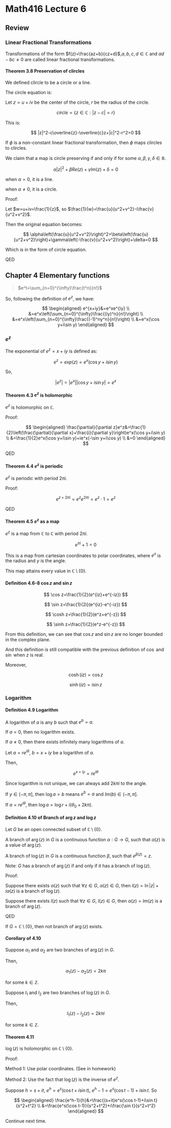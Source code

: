 # Math416 Lecture 6

## Review

### Linear Fractional Transformations

Transformations of the form $f(z)=\frac{az+b}{cz+d}$,$a,b,c,d\in\mathbb{C}$ and $ad-bc\neq 0$ are called linear fractional transformations.

#### Theorem 3.8 Preservation of clircles

We defined clircle to be a circle or a line.

The circle equation is:

Let $z=u+iv$ be the center of the circle, $r$ be the radius of the circle.

$$
circle=\{z\in\mathbb{C}:|z-c|=r\}
$$

This is:

$$
|z|^2-c\overline{z}-\overline{c}z+|c|^2-r^2=0
$$

If $\phi$ is a non-constant linear fractional transformation, then $\phi$ maps clircles to clircles.

We claim that a map is circle preserving if and only if for some $\alpha,\beta,\gamma,\delta\in\mathbb{R}$.

$$
\alpha|z|^2+\beta Re(z)+\gamma Im(z)+\delta=0
$$

when $\alpha=0$, it is a line.

when $\alpha\neq 0$, it is a circle.

Proof:

Let $w=u+iv=\frac{1}{z}$, so $\frac{1}{w}=\frac{u}{u^2+v^2}-i\frac{v}{u^2+v^2}$.

Then the original equation becomes:

$$
\alpha\left(\frac{u}{u^2+v^2}\right)^2+\beta\left(\frac{u}{u^2+v^2}\right)+\gamma\left(-\frac{v}{u^2+v^2}\right)+\delta=0
$$

Which is in the form of circle equation.

QED

## Chapter 4 Elementary functions

> $e^t=\sum_{n=0}^{\infty}\frac{t^n}{n!}$

So, following the definition of $e^z$, we have:

$$
\begin{aligned}
e^{x+iy}&=e^xe^{iy} \\
&=e^x\left(\sum_{n=0}^{\infty}\frac{(iy)^n}{n!}\right) \\
&=e^x\left(\sum_{n=0}^{\infty}\frac{(-1)^ny^n}{n!}\right) \\
&=e^x(\cos y+i\sin y)
\end{aligned}
$$

### $e^z$

The exponential of $e^z=x+iy$ is defined as:

$$
e^z=exp(z)=e^x(\cos y+i\sin y)
$$

So,

$$
|e^z|=|e^x||\cos y+i\sin y|=e^x
$$

#### Theorem 4.3 $e^z$ is holomorphic

$e^z$ is holomorphic on $\mathbb{C}$.

Proof:

$$
\begin{aligned}
\frac{\partial}{\partial z}e^z&=\frac{1}{2}\left(\frac{\partial}{\partial x}+\frac{i}{\partial y}\right)e^x(\cos y+i\sin y) \\
&=\frac{1}{2}e^x(\cos y+i\sin y)+ie^x(-\sin y+i\cos y) \\
&=0
\end{aligned}
$$

QED

#### Theorem 4.4 $e^z$ is periodic

$e^z$ is periodic with period $2\pi i$.

Proof:

$$
e^{z+2\pi i}=e^z e^{2\pi i}=e^z\cdot 1=e^z
$$

QED

#### Theorem 4.5 $e^z$ as a map

$e^z$ is a map from $\mathbb{C}$ to $\mathbb{C}$ with period $2\pi i$.

$$
e^{\pi i}+1=0
$$

This is a map from cartesian coordinates to polar coordinates, where $e^x$ is the radius and $y$ is the angle.

This map attains every value in $\mathbb{C}\setminus\{0\}$.

#### Definition 4.6-8 $\cos z$ and $\sin z$

$$
\cos z=\frac{1}{2}(e^{iz}+e^{-iz})
$$

$$
\sin z=\frac{1}{2i}(e^{iz}-e^{-iz})
$$

$$
\cosh z=\frac{1}{2}(e^z+e^{-z})
$$

$$
\sinh z=\frac{1}{2}(e^z-e^{-z})
$$

From this definition, we can see that $\cos z$ and $\sin z$ are no longer bounded in the complex plane.

And this definition is still compatible with the previous definition of $\cos$ and $\sin$ when $z$ is real.

Moreover,

$$
\cosh(iz)=\cos z
$$

$$
\sinh(iz)=i\sin z
$$

### Logarithm

#### Definition 4.9 Logarithm

A logarithm of $a$ is any $b$ such that $e^b=a$.

If $a=0$, then no logarithm exists.

If $a\neq 0$, then there exists infinitely many logarithms of $a$.

Let $a=re^{i\theta}$, $b=x+iy$ be a logarithm of $a$.

Then,

$$
e^{x+iy}=re^{i\theta}
$$

Since logarithm is not unique, we can always add $2k\pi i$ to the angle.

If $y\in(-\pi,\pi]$, then $\log a=b$ means $e^b=a$ and $Im(b)\in(-\pi,\pi]$.

If $a=re^{i\theta}$, then $\log a=\log r+i(\theta_0+2k\pi)$.

#### Definition 4.10 of Branch of $\arg z$ and $\log z$

Let $G$ be an open connected subset of $\mathbb{C}\setminus\{0\}$.

A branch of $\arg(z)$ in $G$ is a continuous function $\alpha:G\to G$, such that $\alpha(z)$ is a value of $\arg(z)$.

A branch of $\log(z)$ in $G$ is a continuous function $\beta$, such that $e^{\beta(z)}=z$.

Note: $G$ has a branch of $\arg(z)$ if and only if it has a branch of $\log(z)$.

Proof:

Suppose there exists $\alpha(z)$ such that $\forall z\in G$, $\alpha(z)\in G$, then $l(z)=\ln|z|+i\alpha(z)$ is a branch of $\log(z)$.

Suppose there exists $l(z)$ such that $\forall z\in G$, $l(z)\in G$, then $\alpha(z)=Im(z)$ is a branch of $\arg(z)$.

QED

If $G=\mathbb{C}\setminus\{0\}$, then  not branch of $\arg(z)$ exists.

#### Corollary of 4.10

Suppose $\alpha_1$ and $\alpha_2$ are two branches of $\arg(z)$ in $G$.

Then,

$$
\alpha_1(z)-\alpha_2(z)=2k\pi
$$

for some $k\in\mathbb{Z}$.


Suppose $l_1$ and $l_2$ are two branches of $\log(z)$ in $G$.

Then,

$$
l_1(z)-l_2(z)=2k\pi i
$$

for some $k\in\mathbb{Z}$.

#### Theorem 4.11

$\log(z)$ is holomorphic on $\mathbb{C}\setminus\{0\}$.

Proof:

Method 1: Use polar coordinates. (See in homework)

Method 2: Use the fact that $\log(z)$ is the inverse of $e^z$.

Suppose $h=s+it$, $e^h=e^s(\cos t+i\sin t)$, $e^h-1=e^s(\cos t-1)+i\sin t$. So

$$
\begin{aligned}
\frac{e^h-1}{h}&=\frac{(s+it)e^s(\cos t-1)+i\sin t}{s^2+t^2} \\
&=\frac{e^s(\cos t-1)}{s^2+t^2}+i\frac{\sin t}{s^2+t^2}
\end{aligned}
$$

Continue next time.
